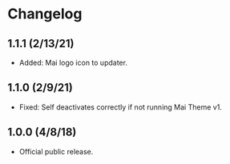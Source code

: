 # Changelog

## 1.1.1 (2/13/21)
* Added: Mai logo icon to updater.

## 1.1.0 (2/9/21)
* Fixed: Self deactivates correctly if not running Mai Theme v1.

## 1.0.0 (4/8/18)
* Official public release.
